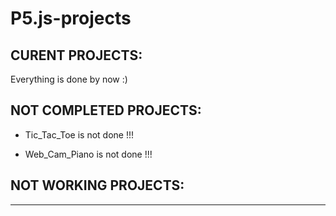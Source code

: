 # P5.js-projects

## CURENT PROJECTS:

Everything is done by now :)
  
## NOT COMPLETED PROJECTS:

+ Tic_Tac_Toe is not done !!!

+ Web_Cam_Piano is not done !!!

## NOT WORKING PROJECTS:
--------
